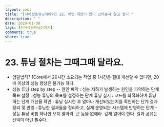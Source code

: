 ```yaml
---
layout: post
title: "[자바성능튜닝이야기] 22. 어떤 화면이 많이 쓰이는지 알고 싶다."
description: " "
date: 2020-01-30
tags: [자바성능튜닝이야기]
comments: true
share: true
---
```


# 23. 튜닝 절차는 그때그때 달라요.
- 암달법칙? 1Core에서 20시간 소요되는 작업 중 1시간은 절대 개선할 수 없다면, 20배 이상의 성능 향상은 불가능 하다.
- 성능 튜닝 step by step
-- 원인 파악 : 성능 저하가 발생하는 원인을 파악하는 단계
목표 설정 : 성능 튜닝의 목표를 설정하는 단계
튜닝 실시 : 코드를 최적화하며 튜닝하는 단계
개선율 확인 : 튜닝 실시한 후 얼마나 개선되었는지를 확인하는 단계
결과 정리 및 반영 : 튜닝한 결과들을 정리하고, 실제 운영되는 시스템에 반영하는 단계 - 성능 튜닝 비법
하나만 보지 말아라.
큰 놈을 없애라.
깊게 알아야 한다.
결과 공유는 선택이 아닌 필수다.
